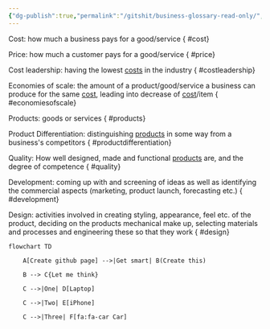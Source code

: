 ```yaml
---
{"dg-publish":true,"permalink":"/gitshit/business-glossary-read-only/","tags":["business","glossary","meanings","notes"],"noteIcon":""}
---
```


Cost: how much a business pays for a good/service
{ #cost}


Price: how much a customer pays for a good/service
{ #price}


Cost leadership: having the lowest [costs](gitshit/Business%20Glossary%20(READ%20ONLY).md#^cost) in the industry
{ #costleadership}


Economies of scale: the amount of a product/good/service a business can produce for the same [cost](gitshit/Business%20Glossary%20(READ%20ONLY).md#^cost), leading into decrease of [cost](gitshit/Business%20Glossary%20(READ%20ONLY).md#^cost)/item
{ #economiesofscale}


Products: goods or services
{ #products}


Product Differentiation: distinguishing [products](gitshit/Business%20Glossary%20(READ%20ONLY).md#^products) in some way from a business's competitors
{ #productdifferentiation}


Quality: How well designed, made and functional [products](gitshit/Business%20Glossary%20(READ%20ONLY).md#^products) are, and the degree of competence
{ #quality}


Development: coming up with and screening of ideas as well as identifying the commercial aspects (marketing, product launch, forecasting etc.)
{ #development}


Design: activities involved in creating styling, appearance, feel etc. of the product, deciding on the products mechanical make up, selecting materials and processes and engineering these so that they work
{ #design}


```mermaid
flowchart TD

    A[Create github page] -->|Get smart| B(Create this)

    B --> C{Let me think}

    C -->|One| D[Laptop]

    C -->|Two| E[iPhone]

    C -->|Three| F[fa:fa-car Car]
```


